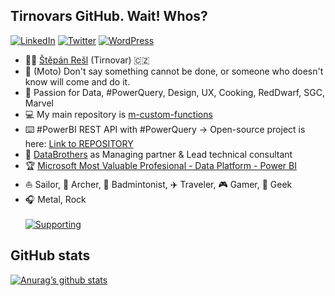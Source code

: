 ## Tirnovars GitHub. Wait! Whos?

[![LinkedIn](https://img.shields.io/badge/linkedin-%230077B5.svg?style=for-the-badge&logo=linkedin&logoColor=white)](https://www.linkedin.com/in/%C5%A1t%C4%9Bp%C3%A1n-re%C5%A1l-464084152/) [![Twitter](https://img.shields.io/badge/twitter-%231DA1F2.svg?style=for-the-badge&logo=Twitter&logoColor=white)](https://twitter.com/tpnRel1) [![WordPress](https://img.shields.io/badge/Jak%20na%20Power%20BI-%23117AC9.svg?style=for-the-badge&logo=WordPress&logoColor=white)](https://www.jaknapowerbi.cz/)

- 🧑🏻 [Štěpán Rešl](https://www.linkedin.com/in/%C5%A1t%C4%9Bp%C3%A1n-re%C5%A1l-464084152/) (Tirnovar) 🇨🇿
- 💬 (Moto) Don't say something cannot be done, or someone who doesn't know will come and do it.
- 🧐 Passion for Data, #PowerQuery, Design, UX, Cooking, RedDwarf, SGC, Marvel
- 💻 My main repository is [m-custom-functions](https://github.com/tirnovar/m-custom-functions)
- ⌨️ #PowerBI REST API with #PowerQuery -> Open-source project is here: [Link to REPOSITORY](https://github.com/tirnovar/Power_BI_REST_API_PQ)
- 💼 [DataBrothers](https://www.databrothers.cz/) as Managing partner & Lead technical consultant
- 🏆 [Microsoft Most Valuable Profesional - Data Platform - Power BI](https://mvp.microsoft.com/en-us/PublicProfile/5003801?fullName=%C5%A0t%C4%9Bp%C3%A1n%20Re%C5%A1l)
- ⛵️ Sailor, 🏹 Archer, 🏸 Badmintonist, ✈️ Traveler, 🎮 Gamer, 🤖 Geek
- 🎧 Metal, Rock
<br><br>[![Supporting](https://img.shields.io/badge/Dax%20Studio-Supporting-green?style=flat-square&logo=GitHub%20Sponsors&logoColor=white)](https://github.com/DaxStudio)

## GitHub stats
[![Anurag’s github stats](https://github-readme-stats.vercel.app/api?username=tirnovar)](https://github.com/tirnovar)

